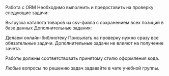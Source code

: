 Работа с ORM
Необходимо выполнить и предоставить на проверку следующие задачи:

Выгрузка каталога товаров из csv-файла с сохранением всех позиций в базе данных
Дополнительные задания:

Делаем онлайн-библиотеку
Присылать на проверку нужно сразу все обязательные задачи. Дополнительные задачи не влияют на получение зачета.

Работы должны соответствовать принятому стилю оформления кода.

Любые вопросы по решению задач задавайте в чате учебной группы.